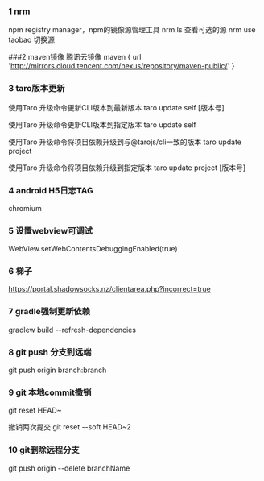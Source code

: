 
### 1 nrm 
npm registry manager，npm的镜像源管理工具
nrm ls
查看可选的源
nrm use taobao
切换源


###2 maven镜像
腾讯云镜像
maven { url 'http://mirrors.cloud.tencent.com/nexus/repository/maven-public/' }


### 3 taro版本更新
使用Taro 升级命令更新CLI版本到最新版本
taro update self [版本号]

使用Taro 升级命令更新CLI版本到指定版本
taro update self

使用Taro 升级命令将项目依赖升级到与@tarojs/cli一致的版本
taro update project 

使用Taro 升级命令将项目依赖升级到指定版本
taro update project [版本号]


### 4 android H5日志TAG 
chromium

### 5 设置webview可调试
WebView.setWebContentsDebuggingEnabled(true)

### 6 梯子
https://portal.shadowsocks.nz/clientarea.php?incorrect=true

### 7 gradle强制更新依赖
gradlew build --refresh-dependencies

### 8 git push 分支到远端
git push origin branch:branch

### 9 git 本地commit撤销
git reset HEAD~

撤销两次提交
git reset --soft HEAD~2


### 10 git删除远程分支
git push origin --delete branchName
